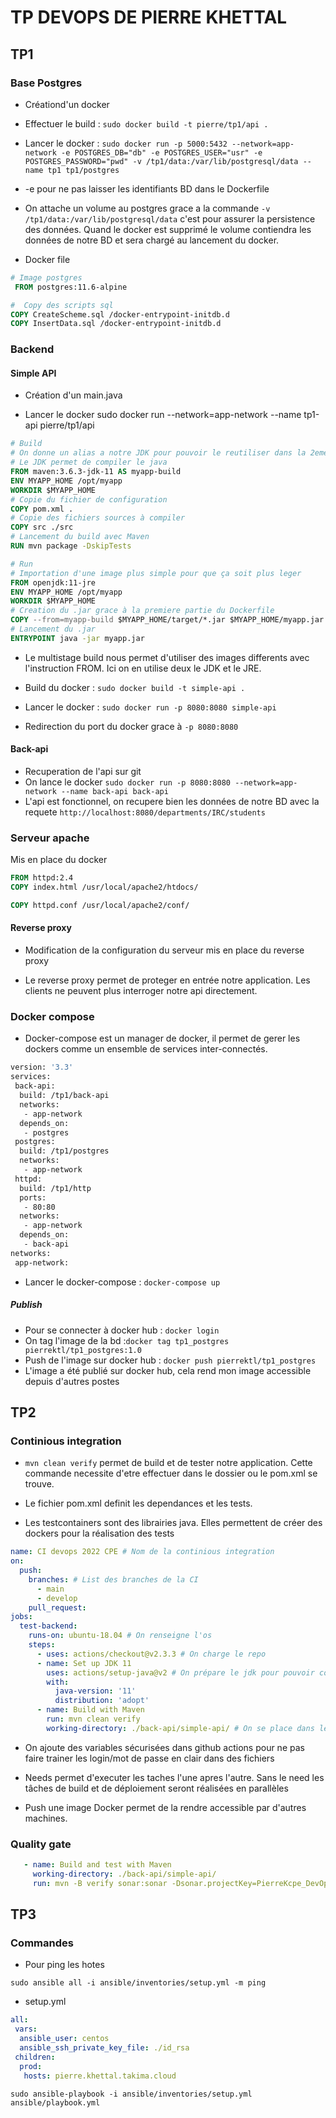 # TP DEVOPS DE PIERRE KHETTAL

## TP1

### Base Postgres

* Créationd'un docker
  
* Effectuer le build :  `sudo docker build -t pierre/tp1/api .`

* Lancer le docker : `sudo docker run -p 5000:5432 --network=app-network -e POSTGRES_DB="db" -e POSTGRES_USER="usr" -e POSTGRES_PASSWORD="pwd" -v /tp1/data:/var/lib/postgresql/data --name tp1 tp1/postgres`

* -e pour ne pas laisser les identifiants BD dans le Dockerfile

* On attache un volume au postgres grace a la commande `-v /tp1/data:/var/lib/postgresql/data` c'est pour assurer la persistence des données. Quand le docker est supprimé le volume contiendra les données de notre BD et sera chargé au lancement du docker.


* Docker file
```Dockerfile
# Image postgres
 FROM postgres:11.6-alpine

#  Copy des scripts sql
COPY CreateScheme.sql /docker-entrypoint-initdb.d
COPY InsertData.sql /docker-entrypoint-initdb.d
```


### Backend

#### Simple API
* Création d'un main.java
  
* Lancer le docker sudo docker run --network=app-network --name tp1-api pierre/tp1/api

```Dockerfile
# Build
# On donne un alias a notre JDK pour pouvoir le reutiliser dans la 2eme partie
# Le JDK permet de compiler le java
FROM maven:3.6.3-jdk-11 AS myapp-build
ENV MYAPP_HOME /opt/myapp
WORKDIR $MYAPP_HOME
# Copie du fichier de configuration
COPY pom.xml .
# Copie des fichiers sources à compiler
COPY src ./src
# Lancement du build avec Maven
RUN mvn package -DskipTests

# Run
# Importation d'une image plus simple pour que ça soit plus leger
FROM openjdk:11-jre
ENV MYAPP_HOME /opt/myapp
WORKDIR $MYAPP_HOME
# Creation du .jar grace à la premiere partie du Dockerfile
COPY --from=myapp-build $MYAPP_HOME/target/*.jar $MYAPP_HOME/myapp.jar
# Lancement du .jar
ENTRYPOINT java -jar myapp.jar
```
* Le multistage build nous permet d'utiliser des images differents avec l'instruction FROM. Ici on en utilise deux le JDK et le JRE.

* Build du docker :  `sudo docker build -t simple-api .`

* Lancer le docker : `sudo docker run -p 8080:8080 simple-api`

* Redirection du port du docker grace à `-p 8080:8080`

#### Back-api

* Recuperation de l'api sur git
* On lance le docker `sudo docker run -p 8080:8080 --network=app-network --name back-api back-api`
* L'api est fonctionnel, on recupere bien les données de notre BD avec la requete `http://localhost:8080/departments/IRC/students`

### Serveur apache

Mis en place du docker
```Dockerfile
FROM httpd:2.4
COPY index.html /usr/local/apache2/htdocs/

COPY httpd.conf /usr/local/apache2/conf/
```

#### Reverse proxy

* Modification de la configuration du serveur mis en place du reverse proxy

* Le reverse proxy permet de proteger en entrée notre application. Les clients ne peuvent plus interroger notre api directement.


### Docker compose

* Docker-compose est un manager de docker, il permet de gerer les dockers comme un ensemble de services inter-connectés.

```Dockerfile
version: '3.3'
services:
 back-api:
  build: /tp1/back-api
  networks: 
   - app-network
  depends_on:
   - postgres
 postgres:
  build: /tp1/postgres
  networks:
   - app-network
 httpd:
  build: /tp1/http
  ports: 
   - 80:80
  networks: 
   - app-network
  depends_on:
   - back-api
networks: 
 app-network:
 ```

 * Lancer le docker-compose : `docker-compose up`

##### Publish

* Pour se connecter à docker hub : `docker login`
* On tag l'image de la bd :`docker tag tp1_postgres pierrektl/tp1_postgres:1.0`
* Push de l'image sur docker hub : `docker push pierrektl/tp1_postgres`
* L'image a été publié sur docker hub, cela rend mon image accessible depuis d'autres postes


## TP2

### Continious integration

* `mvn clean verify` permet de build et de tester notre application. Cette commande necessite d'etre effectuer dans le dossier ou le pom.xml se trouve.
* Le fichier pom.xml definit les dependances et les tests.
  
* Les testcontainers sont des librairies java. Elles permettent de créer des dockers pour la réalisation des tests

```yml
name: CI devops 2022 CPE # Nom de la continious integration
on:
  push:
    branches: # List des branches de la CI
      - main
      - develop
    pull_request:
jobs:
  test-backend:
    runs-on: ubuntu-18.04 # On renseigne l'os
    steps:
      - uses: actions/checkout@v2.3.3 # On charge le repo
      - name: Set up JDK 11
        uses: actions/setup-java@v2 # On prépare le jdk pour pouvoir compiler avec maven
        with:
          java-version: '11'
          distribution: 'adopt' 
      - name: Build with Maven
        run: mvn clean verify
        working-directory: ./back-api/simple-api/ # On se place dans le repo de l'appli
```
 * On ajoute des variables sécurisées dans github actions pour ne pas faire trainer les login/mot de passe en clair dans des fichiers 

* Needs permet d'executer les taches l'une apres l'autre. Sans le need les tâches de build et de déploiement seront réalisées en parallèles

* Push une image Docker permet de la rendre accessible par d'autres machines.

### Quality gate
```yml
   - name: Build and test with Maven
     working-directory: ./back-api/simple-api/
     run: mvn -B verify sonar:sonar -Dsonar.projectKey=PierreKcpe_DevOps2 -Dsonar.organization=pierrekcpe -Dsonar.host.url=https://sonarcloud.io -Dsonar.login=${{ secrets.SONAR_TOKEN }} --file ./pom.xml  
```   

## TP3

### Commandes 

* Pour ping les hotes

`sudo ansible all -i ansible/inventories/setup.yml -m ping`

* setup.yml
```yml
all:
 vars:
  ansible_user: centos
  ansible_ssh_private_key_file: ./id_rsa
 children:
  prod:
   hosts: pierre.khettal.takima.cloud
```
`sudo ansible-playbook -i ansible/inventories/setup.yml ansible/playbook.yml`
